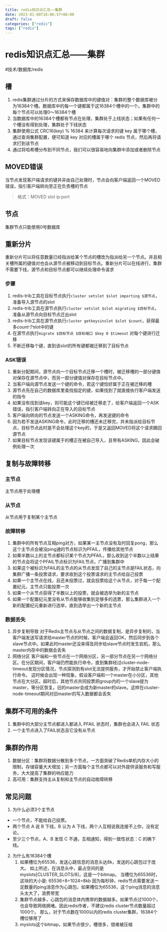 ```yaml
---
title: redis知识点汇总——集群
date: 2023-01-08T18:06:57+08:00
draft: false
categories: ["redis"]
tags: ["redis"]
---
```


# redis知识点汇总——集群
#技术/数据库/redis

## 槽
1. redis集群通过分片的方式来保存数据库中的键值对：集群的整个数据库被分为16384个槽。数据库中的每一个键都属于这16384个槽中的一个。集群中的每个节点可以处理0～16384个槽
2. 当数据库中的16384个槽都有节点在处理，集群处于上线状态；如果有任何一个槽没有得到处理，集群处于下线状态
3. 集群使用公式 CRC16(key) % 16384 来计算每次请求的键 key 属于哪个槽，通过查询集群配置，便可知道 key 对应的槽属于哪个 redis 节点，然后再将请求打到该节点
4. 通过将哈希槽分布到不同节点，我们可以很容易地向集群中添加或者删除节点

## MOVED错误
当节点发现客户端请求的键并非由自己处理时，节点会向客户端返回一个MOVED错误，指引客户端转向至正在负责槽的节点
> 格式：MOVED slot ip:port

## 节点
集群节点只能使用0号数据库

## 重新分片
重新分片可以将任意数量已经指派给某个节点的槽改为指派给另一个节点。并且相关槽所属的键值对也会从源节点被移动到目标节点。重新分片可以在线进行，集群不需要下线，源节点和目标节点都可以继续处理命令请求

### 步骤
1. redis-trib工具在目标节点执行`cluster setslot $slot importing $源节点`，准备导入源节点的slot
2. redis-trib工具在源节点执行`cluster setslot $slot migrating $目标节点`，准备从源节点向目标节点迁出slot
3. redis-trib工具在源节点执行`cluster getkeysinslot $slot $count`，获得最多$count个$slot中的键
4. 在源节点执行`migrate $目标节点 $目标端口 $key 0 $timeout` 对每个键进行迁移
5. 不断迁移每个键，直到该slot的所有键都被迁移到了目标节点

### ASK错误
1. 重新分配期间，源节点向一个目标节点迁移一个槽时，被迁移槽的一部分键值对保存在源节点中，而另一部分键值对保存在目标节点中。
2. 当客户端向源节点发送一个键的命令，若这个键恰好属于正在被迁移的槽
3. 源节点先在自己的数据库里查找指定的键，如果找到了就直接执行客户端发送的指令
4. 如果没有找到该key，则可能这个键已经被迁移走了，给客户端返回一个ASK错误，指引客户端转向正在导入的目标节点
5. 客户端向转向的节点发送一个ASKING命令，再发送键的命令
6. 因为若不发送ASKING命令，此时迁移的槽还未迁移完，并未指派给目标节点，目标节点此时是不会处理这个key的，于是又返回MOVED将这个请求踢回源节点
7. 如果目标节点发现该键属于的槽正在被自己导入，且带有ASKING，因此会破例处理一次

## 复制与故障转移
### 主节点
主节点用于处理槽
### 从节点
从节点用于复制某个主节点
### 故障转移
1. 集群中的所有节点互相ping对方，如果某一主节点没有及时回复pong，那么这个主节点会被没ping通的节点标识为PFAIL，传播给其他节点
2. 如果半数以上的主节点都标识某个节点为PFAIL，那么收到这个半数以上结果的节点会将这个PFAIL节点标识为FAIL节点，广播到集群中
3. 如果这个被标识为FAIL的主节点的从节点发现了自己的主节点是FAIL状态，向集群广播一条投票请求，要求收到这个投票请求的主节点给自己投票
4. 如果一个主节点在线，且还未投票过，就会投票给这个从节点，对于每一个配置纪元，主节点只能投票一次
5. 如果一个从节点获得了半数以上的投票，就会被选举为新的主节点
6. 如果一个配置纪元里没有从节点能够收集到足够多的选票，那么集群进入一个新的配置纪元重新进行选举，直到选举出一个新的主节点
### 数据丢失
1. 异步复制导致
对于Redis主节点与从节点之间的数据复制，是异步复制的，当客户端发送写请求给master节点的时候，客户端会返回OK，然后同步到各个slave节点中。如果此时master还没来得及同步给slave节点时发生宕机，那么master内存中的数据会丢失
2. 网络分区
客户端和一些节点在一个网络分区，另一部分节点在另一个网络分区。在分区期间，客户端仍然能执行命令，直到集群经过cluster-node-timeout发现分区情况，节点探测到有slot无法提供服务，才开始禁止客户端执行命令。
这时候会出现一种现象，假设客户端和一个master在小分区，其他节点在大分区。超时后，其他节点共同投票把group内的一个slave提为master，等分区恢复。旧的master会成为新master的slave。这样在cluster-node-timeout期间对旧master的写入数据都会丢失

## 集群不可用的条件
1. 集群中的大部分主节点都进入都进入 PFAIL 状态时，集群也会进入 FAIL 状态
2. 一个主节点进入了FAIL状态且它没有从节点

## 集群的作用
1. 数据分区：集群将数据分散到多个节点，一方面突破了Redis单机内存大小的限制，存储容量大大增加；另一方面每个主节点都可以对外提供读服务和写服务，大大提高了集群的响应能力
2. 高可用：集群支持主从复制和主节点的自动故障转移

## 常见问题
1. 为什么必须3个主节点
- 一个节点，不能给自己投票。
- 两个节点 A 说 B 下线，B 认为 A 下线，两个人互相说我连接不上你，没有定论。
- 至少三个节点，A、B 发现 C 不通，互相通知，得到一致性状态：C 的确下线。

2. 为什么有16384个槽
	1. 如果槽位为65536，发送心跳信息的消息头达8k，发送的心跳包过于庞大。
如上所述，在消息头中，最占空间的是myslots[CLUSTER_SLOTS/8]，这是一个bitmap。 当槽位为65536时，这块的大小是: 65536÷8÷1024=8kb 因为每秒钟，redis节点需要发送一定数量的ping消息作为心跳包，如果槽位为65536，这个ping消息的消息头太大了，浪费带宽
	2. 集群节点越多，心跳包的消息体内携带的数据越多。如果节点过1000个，也会导致网络拥堵。因此redis作者，不建议redis cluster节点数量超过1000个。 那么，对于节点数在1000以内的redis cluster集群，16384个槽位够用了
	3. myslots这个bitmap，如果节点很少，槽很多，很难被压缩

